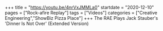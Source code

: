 +++
title = "https://youtu.be/4nrVxJMMLa0"
startdate = "2020-12-10"
pages = ["Rock-afire Replay"]
tags = ["Videos"]
categories = ["Creative Engineering","ShowBiz Pizza Place"]
+++
The RAE Plays Jack Stauber's 'Dinner Is Not Over' (Extended Version)
